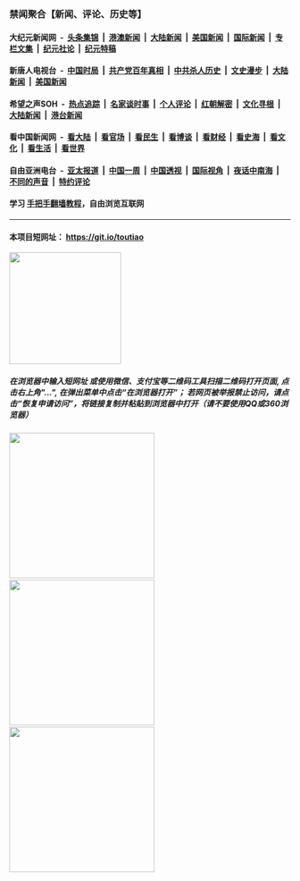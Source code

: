 ### 禁闻聚合【新闻、评论、历史等】

#### 大纪元新闻网 &nbsp;-&nbsp; [头条集锦](indexes/E头条集锦.md?t=02111055) &nbsp;|&nbsp; [港澳新闻](indexes/E港澳新闻.md?t=02111055)  &nbsp;|&nbsp; [大陆新闻](indexes/E大陆新闻.md?t=02111055) &nbsp;|&nbsp; [美国新闻](indexes/E美国新闻.md?t=02111055) &nbsp;|&nbsp; [国际新闻](indexes/E国际新闻.md?t=02111055) &nbsp;|&nbsp; [专栏文集](indexes/E专栏文集.md?t=02111055) &nbsp;|&nbsp; [纪元社论](indexes/E纪元社论.md?t=02111055) &nbsp;|&nbsp; [纪元特稿](indexes/E纪元特稿.md?t=02111055) 

#### 新唐人电视台 &nbsp;-&nbsp; [中国时局](indexes/N中国时局.md?t=02111055) &nbsp;|&nbsp; [共产党百年真相](indexes/N共产党百年真相.md?t=02111055) &nbsp;|&nbsp; [中共杀人历史](indexes/N中共杀人历史.md?t=02111055) &nbsp;|&nbsp; [文史漫步](indexes/N文史漫步.md?t=02111055) &nbsp;|&nbsp; [大陆新闻](indexes/N大陆新闻.md?t=02111055) &nbsp;|&nbsp; [美国新闻](indexes/N美国新闻.md?t=02111055)

#### 希望之声SOH &nbsp;-&nbsp; [热点追踪](indexes/H热点追踪.md?t=02111055) &nbsp;|&nbsp; [名家谈时事](indexes/H名家谈时事.md?t=02111055) &nbsp;|&nbsp; [个人评论](indexes/H个人评论.md?t=02111055)  &nbsp;|&nbsp; [红朝解密](indexes/H红朝解密.md?t=02111055) &nbsp;|&nbsp; [文化寻根](indexes/H文化寻根.md?t=02111055) &nbsp;|&nbsp; [大陆新闻](indexes/H大陆新闻.md?t=02111055) &nbsp;|&nbsp; [港台新闻](indexes/H港台新闻.md?t=02111055)

#### 看中国新闻网 &nbsp;-&nbsp; [看大陆](indexes/S看大陆.md?t=02111055) &nbsp;|&nbsp; [看官场](indexes/S看官场.md?t=02111055) &nbsp;|&nbsp; [看民生](indexes/S看民生.md?t=02111055)  &nbsp;|&nbsp; [看博谈](indexes/S看博谈.md?t=02111055) &nbsp;|&nbsp; [看财经](indexes/S看财经.md?t=02111055) &nbsp;|&nbsp; [看史海](indexes/S看史海.md?t=02111055) &nbsp;|&nbsp; [看文化](indexes/S看文化.md?t=02111055) &nbsp;|&nbsp; [看生活](indexes/S看生活.md?t=02111055) &nbsp;|&nbsp; [看世界](indexes/S看世界.md?t=02111055)

#### 自由亚洲电台 &nbsp;-&nbsp; [亚太报道](indexes/R亚太报道.md?t=02111055) &nbsp;|&nbsp; [中国一周](indexes/R中国一周.md?t=02111055) &nbsp;|&nbsp; [中国透视](indexes/R中国透视.md?t=02111055)  &nbsp;|&nbsp; [国际视角](indexes/R国际视角.md?t=02111055) &nbsp;|&nbsp; [夜话中南海](indexes/R夜话中南海.md?t=02111055) &nbsp;|&nbsp; [不同的声音](indexes/R不同的声音.md?t=02111055) &nbsp;|&nbsp; [特约评论](indexes/R特约评论.md?t=02111055)

#### 学习 [手把手翻墙教程](https://github.com/gfw-breaker/guides/wiki)，自由浏览互联网

----

#### 本项目短网址： https://git.io/toutiao
<img src="https://raw.githubusercontent.com/gfw-breaker/banned-news/master/scripts/img/qr.png" width="200px"/>  

##### 在浏览器中输入短网址 或使用微信、支付宝等二维码工具扫描二维码打开页面, 点击右上角"...", 在弹出菜单中点击“在浏览器打开”； 若网页被举报禁止访问，请点击“恢复申请访问”，将链接复制并粘贴到浏览器中打开（请不要使用QQ或360浏览器）

<img src="https://raw.githubusercontent.com/gfw-breaker/banned-news/master/scripts/img/1.png" width="260px"/> &nbsp; <img src="https://raw.githubusercontent.com/gfw-breaker/banned-news/master/scripts/img/2.png" width="260px"/> &nbsp; <img src="https://raw.githubusercontent.com/gfw-breaker/banned-news/master/scripts/img/3.png" width="260px"/>
